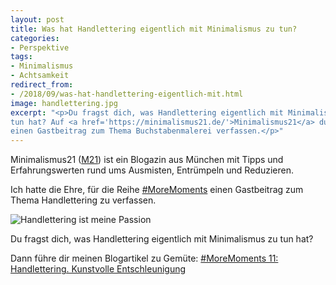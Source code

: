 ```yaml
---
layout: post
title: Was hat Handlettering eigentlich mit Minimalismus zu tun?
categories:
- Perspektive
tags:
- Minimalismus
- Achtsamkeit
redirect_from:
- /2018/09/was-hat-handlettering-eigentlich-mit.html
image: handlettering.jpg
excerpt: "<p>Du fragst dich, was Handlettering eigentlich mit Minimalismus zu
tun hat? Auf <a href='https://minimalismus21.de/'>Minimalismus21</a> durfte ich
einen Gastbeitrag zum Thema Buchstabenmalerei verfassen.</p>"
---
```


Minimalismus21 ([M21](https://minimalismus21.de/)) ist ein
Blogazin aus München mit Tipps und Erfahrungswerten rund ums Ausmisten,
Entrümpeln und Reduzieren.

Ich hatte die Ehre, für die Reihe
[#MoreMoments](https://minimalismus21.de/2016/10/28/moremoments-was-wirklich-wertvoll-ist/)
einen Gastbeitrag zum Thema Handlettering zu verfassen.

![Handlettering ist meine Passion]({{site.baseurl}}/assets/img/posts/handlettering.jpg)

Du fragst dich, was Handlettering eigentlich mit Minimalismus zu tun
hat?

Dann führe dir meinen Blogartikel zu Gemüte:
[#MoreMoments 11: Handlettering. Kunstvolle Entschleunigung](https://minimalismus21.de/2018/07/20/moremoments11-handlettering/)
